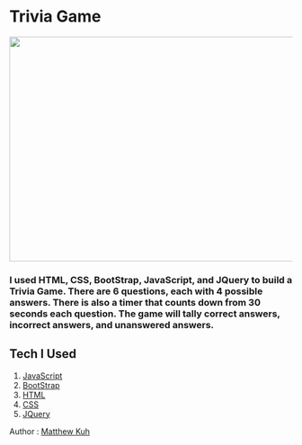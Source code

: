 # Trivia Game

<img src="assets/images/triviagamess.png" width=600 height=400>

### I used HTML, CSS, BootStrap, JavaScript, and JQuery to build a Trivia Game.  There are 6 questions, each with 4 possible answers. There is also a timer that counts down from 30 seconds each question.  The game will tally correct answers, incorrect answers, and unanswered answers.
## Tech I Used 

1. [JavaScript](https://www.w3schools.com/js/js_intro.asp)
2. [BootStrap](https://getbootstrap.com/docs/4.3/getting-started/introduction/) 
3. [HTML](https://www.w3schools.com/html/html_intro.asp)
4. [CSS](https://www.w3schools.com/html/html_css.asp)
5. [JQuery](https://www.w3schools.com/jquery/jquery_intro.asp)

Author : [Matthew Kuh](https://github.com/matkuh)